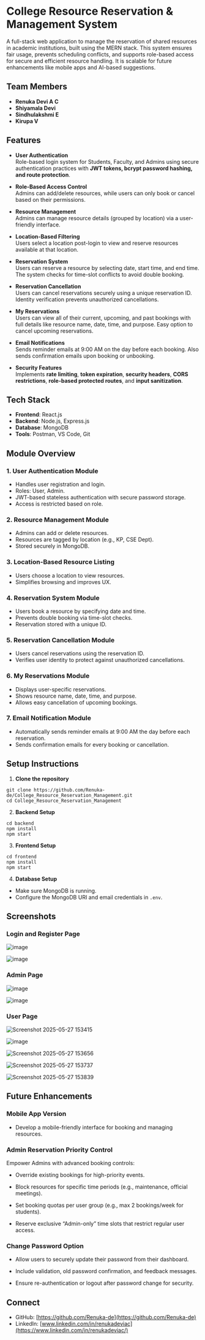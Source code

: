 # College Resource Reservation & Management System

A full-stack web application to manage the reservation of shared resources in academic institutions, built using the MERN stack. This system ensures fair usage, prevents scheduling conflicts, and supports role-based access for secure and efficient resource handling. It is scalable for future enhancements like mobile apps and AI-based suggestions.

## Team Members

- **Renuka Devi A C**
- **Shiyamala Devi**
- **Sindhulakshmi E**
- **Kirupa V**

## Features

- **User Authentication**  
  Role-based login system for Students, Faculty, and Admins using secure authentication practices with **JWT tokens, bcrypt password hashing, and route protection**.

- **Role-Based Access Control**  
  Admins can add/delete resources, while users can only book or cancel based on their permissions.

- **Resource Management**  
  Admins can manage resource details (grouped by location) via a user-friendly interface.

- **Location-Based Filtering**  
  Users select a location post-login to view and reserve resources available at that location.

- **Reservation System**  
  Users can reserve a resource by selecting date, start time, and end time. The system checks for time-slot conflicts to avoid double booking.

- **Reservation Cancellation**  
  Users can cancel reservations securely using a unique reservation ID. Identity verification prevents unauthorized cancellations.

- **My Reservations**  
  Users can view all of their current, upcoming, and past bookings with full details like resource name, date, time, and purpose. Easy option to cancel upcoming reservations.

- **Email Notifications**  
  Sends reminder emails at 9:00 AM on the day before each booking. Also sends confirmation emails upon booking or unbooking.
  
- **Security Features**  
  Implements **rate limiting**, **token expiration**, **security headers**, **CORS restrictions**, **role-based protected routes**, and **input sanitization**.


## Tech Stack

- **Frontend**: React.js 
- **Backend**: Node.js, Express.js
- **Database**: MongoDB
- **Tools**: Postman, VS Code, Git

## Module Overview

### 1. User Authentication Module
- Handles user registration and login.
- Roles: User, Admin.
- JWT-based stateless authentication with secure password storage.
- Access is restricted based on role.

### 2. Resource Management Module
- Admins can add or delete resources.
- Resources are tagged by location (e.g., KP, CSE Dept).
- Stored securely in MongoDB.

### 3. Location-Based Resource Listing
- Users choose a location to view resources.
- Simplifies browsing and improves UX.

### 4. Reservation System Module
- Users book a resource by specifying date and time.
- Prevents double booking via time-slot checks.
- Reservation stored with a unique ID.

### 5. Reservation Cancellation Module
- Users cancel reservations using the reservation ID.
- Verifies user identity to protect against unauthorized cancellations.

### 6. My Reservations Module
- Displays user-specific reservations.
- Shows resource name, date, time, and purpose.
- Allows easy cancellation of upcoming bookings.

### 7. Email Notification Module
- Automatically sends reminder emails at 9:00 AM the day before each reservation.
- Sends confirmation emails for every booking or cancellation.

## Setup Instructions

1. **Clone the repository**
```
git clone https://github.com/Renuka-de/College_Resource_Reservation_Management.git
cd College_Resource_Reservation_Management
```

2. **Backend Setup**

```
cd backend
npm install
npm start
```

3. **Frontend Setup**

```
cd frontend
npm install
npm start
```

4. **Database Setup**

* Make sure MongoDB is running.
* Configure the MongoDB URI and email credentials in `.env`.

## Screenshots

### Login and Register Page
  
![image](https://github.com/user-attachments/assets/0f7476fc-e7e1-4e57-aedc-6cfcbc362848)

![image](https://github.com/user-attachments/assets/d2b42042-4d0c-4e81-8aed-48474f20b33e)

### Admin Page

![image](https://github.com/user-attachments/assets/1bf9d3dd-9fa8-4dd3-9aa1-b590c614ea75)

![image](https://github.com/user-attachments/assets/c6ec3c0b-fc1f-4d17-bbb2-a33660d19d40)


### User Page

![Screenshot 2025-05-27 153415](https://github.com/user-attachments/assets/09d81999-b426-4e35-ad37-bb526afaf4be)

![image](https://github.com/user-attachments/assets/4e10b208-045c-436d-9940-ac8bd7b309c3)

![Screenshot 2025-05-27 153656](https://github.com/user-attachments/assets/366f8aaf-1593-47af-86f7-b84d57751ea4)

![Screenshot 2025-05-27 153737](https://github.com/user-attachments/assets/bada3828-bf23-471b-b783-2dbfbee4ffbc)

![Screenshot 2025-05-27 153839](https://github.com/user-attachments/assets/70114b8a-412b-4249-9361-8356757628bc)

## Future Enhancements
### Mobile App Version
- Develop a mobile-friendly interface for booking and managing resources.

### Admin Reservation Priority Control
Empower Admins with advanced booking controls:

- Override existing bookings for high-priority events.

- Block resources for specific time periods (e.g., maintenance, official meetings).

- Set booking quotas per user group (e.g., max 2 bookings/week for students).

- Reserve exclusive “Admin-only” time slots that restrict regular user access.

### Change Password Option
- Allow users to securely update their password from their dashboard.

- Include validation, old password confirmation, and feedback messages.

- Ensure re-authentication or logout after password change for security.

## Connect

* GitHub: [https://github.com/Renuka-de](https://github.com/Renuka-de)
* LinkedIn: [www.linkedin.com/in/renukadeviac](https://www.linkedin.com/in/renukadeviac/)



